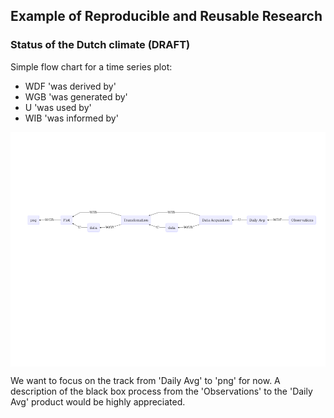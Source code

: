 <!-- README.md is generated from README.Rmd. Please edit that file -->
Example of Reproducible and Reusable Research
---------------------------------------------

### Status of the Dutch climate (DRAFT)

Simple flow chart for a time series plot:

-   WDF 'was derived by'
-   WGB 'was generated by'
-   U 'was used by'
-   WIB 'was informed by'

<img src="inst/img/TimeSeriesPlot.png" align="middle">

We want to focus on the track from 'Daily Avg' to 'png' for now. A description of the black box process from the 'Observations' to the 'Daily Avg' product would be highly appreciated.
